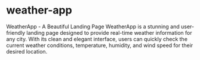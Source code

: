 # weather-app
 WeatherApp - A Beautiful Landing Page  WeatherApp is a stunning and user-friendly landing page designed to provide real-time weather information for any city. With its clean and elegant interface, users can quickly check the current weather conditions, temperature, humidity, and wind speed for their desired location.
